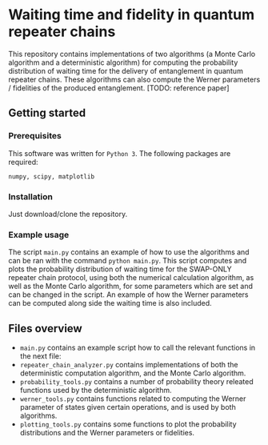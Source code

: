 # Waiting time and fidelity in quantum repeater chains

This repository contains implementations of two algorithms (a Monte Carlo algorithm and a deterministic algorithm) for computing the probability distribution of waiting time for the delivery of entanglement in quantum repeater chains. These algorithms can also compute the Werner parameters / fidelities of the produced entanglement.
[TODO: reference paper]


## Getting started

### Prerequisites
This software was written for `Python 3`. The following packages are required:
```
numpy, scipy, matplotlib
```

### Installation
Just download/clone the repository.

### Example usage
The script `main.py` contains an example of how to use the algorithms and can be ran with the command `python main.py`.  This script computes and plots the probability distribution of waiting time for the SWAP-ONLY repeater chain protocol, using both the numerical calculation algorithm, as well as the Monte Carlo algorithm, for some parameters which are set and can be changed in the script. An example of how the Werner parameters can be computed along side the waiting time is also included.

## Files overview
- `main.py` contains an example script how to call the relevant functions in the next file:
- `repeater_chain_analyzer.py` contains implementations of both the deterministic computation algorithm, and the Monte Carlo algorithm.
- `probability_tools.py` contains a number of probability theory releated functions used by the deterministic algorithm.
- `werner_tools.py` contains functions related to computing the Werner parameter of states given certain operations, and is used by both algorithms.
- `plotting_tools.py` contains some functions to plot the probability distributions and the Werner parameters or fidelities.




